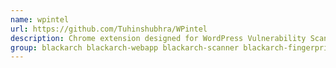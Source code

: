 ```yaml
---
name: wpintel
url: https://github.com/Tuhinshubhra/WPintel
description: Chrome extension designed for WordPress Vulnerability Scanning and information gathering.
group: blackarch blackarch-webapp blackarch-scanner blackarch-fingerprint
---
```

